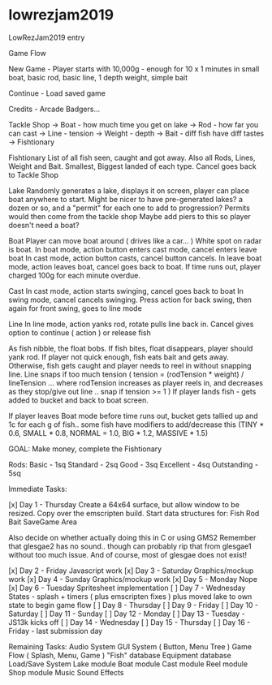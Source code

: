# lowrezjam2019
LowRezJam2019 entry

Game Flow

New Game - Player starts with 10,000g - enough for 10 x 1 minutes in small boat, basic rod, basic line, 1 depth weight, simple bait

Continue - Load saved game

Credits - Arcade Badgers...

Tackle Shop
-> Boat			- how much time you get on lake
-> Rod			- how far you can cast
-> Line			- tension
-> Weight		- depth
-> Bait			- diff fish have diff tastes
-> Fishtionary

Fishtionary
List of all fish seen, caught and got away.
Also all Rods, Lines, Weight and Bait.
Smallest, Biggest landed of each type.
Cancel goes back to Tackle Shop

Lake
Randomly generates a lake, displays it on screen, player can place boat anywhere to start.
Might be nicer to have pre-generated lakes? a dozen or so, and a "permit" for each one to add to progression?
Permits would then come from the tackle shop
Maybe add piers to this so player doesn't need a boat?

Boat
Player can move boat around ( drives like a car... )
White spot on radar is boat.
In boat mode, action button enters cast mode, cancel enters leave boat
In cast mode, action button casts, cancel button cancels.
In leave boat mode, action leaves boat, cancel goes back to boat.
If time runs out, player charged 100g for each minute overdue.

Cast
In cast mode, action starts swinging, cancel goes back to boat
In swing mode, cancel cancels swinging. Press action for back swing, then again for front swing, goes to line mode

Line
In line mode, action yanks rod, rotate pulls line back in.
Cancel gives option to continue ( action ) or release fish

As fish nibble, the float bobs.
If fish bites, float disappears, player should yank rod.
If player not quick enough, fish eats bait and gets away.
Otherwise, fish gets caught and player needs to reel in without snapping line.
Line snaps if too much tension ( tension = (rodTension * weight) / lineTension ... where rodTension increases as player reels in, and decreases as they stop/give out line .. snap if tension >= 1 )
If player lands fish - gets added to bucket and back to boat screen.

If player leaves Boat mode before time runs out, bucket gets tallied up and 1c for each g of fish.. some fish have modifiers to add/decrease this (TINY * 0.6, SMALL * 0.8, NORMAL = 1.0, BIG * 1.2, MASSIVE * 1.5)

GOAL:
Make money, complete the Fishtionary


Rods: 
Basic - 1sq
Standard - 2sq
Good - 3sq
Excellent - 4sq
Outstanding - 5sq

Immediate Tasks:

[x] Day 1 - Thursday
Create a 64x64 surface, but allow window to be resized.
Copy over the emscripten build.
Start data structures for:
	Fish
	Rod
	Bait
	SaveGame
	Area
	
Also decide on whether actually doing this in C or using GMS2
Remember that glesgae2 has no sound.. though can probably rip that from glesgae1 without too much issue.
And of course, most of glesgae does not exist!

[x] Day 2 - Friday
	Javascript work
[x] Day 3 - Saturday
	Graphics/mockup work
[x] Day 4 - Sunday
	Graphics/mockup work
[x] Day 5 - Monday
	Nope
[x] Day 6 - Tuesday
	Spritesheet implementation
[ ] Day 7 - Wednesday
	States - splash + timers ( plus emscripten fixes ) plus moved lake to own state to begin game flow
[ ] Day 8 - Thursday
[ ] Day 9 - Friday
[ ] Day 10 - Saturday
[ ] Day 11 - Sunday
[ ] Day 12 - Monday
[ ] Day 13 - Tuesday - JS13k kicks off
[ ] Day 14 - Wednesday
[ ] Day 15 - Thursday
[ ] Day 16 - Friday - last submission day

Remaining Tasks:
Audio System
GUI System ( Button, Menu Tree )
Game Flow ( Splash, Menu, Game )
"Fish" database
Equipment database
Load/Save System
Lake module
Boat module
Cast module
Reel module
Shop module
Music
Sound Effects
